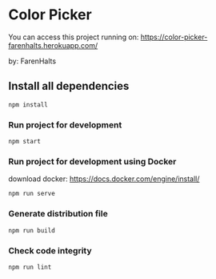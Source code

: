 # Color Picker
You can access this project running on: https://color-picker-farenhalts.herokuapp.com/

by: FarenHalts

## Install all dependencies
```
npm install
```

### Run project for development
```
npm start
```

### Run project for development using Docker
download docker: https://docs.docker.com/engine/install/
```
npm run serve
```

### Generate distribution file
```
npm run build
```

### Check code integrity
```
npm run lint
```
